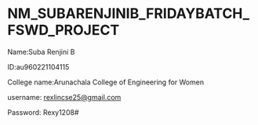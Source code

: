 # NM_SUBARENJINIB_FRIDAYBATCH_FSWD_PROJECT
Name:Suba Renjini B

ID:au960221104115

College name:Arunachala College of Engineering for Women

username: rexlincse25@gmail.com

Password: Rexy1208#
